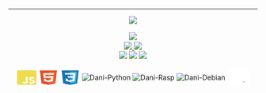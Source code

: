 ----
<p align="center">
  <a href="https://git.io/typing-svg">
    <img src="https://readme-typing-svg.herokuapp.com?size=30&center=true&lines=Hello%2C+There!+👋;This+is+Daniel+Henrique;Nice+to+meet+you!">
  </a>
</p>
  
<div align="center">
<img src="https://i.pinimg.com/originals/1c/4f/ac/1c4facad627b098885aec6266b8c6c0e.gif">
<div>
  <a href="https://github.com/danihre">
  <img height="160em" src="https://github-readme-stats.vercel.app/api?username=danihre&show_icons=true&theme=dracula&include_all_commits=true&count_private=true"/>
  <img height="160em" src="https://github-readme-stats.vercel.app/api/top-langs/?username=danihre&layout=compact&langs_count=7&theme=dracula"/>
  </div>

<div>
 <a href="https://discordapp.com/users/424187328051937292" target="_blank"><img src="https://img.shields.io/badge/Discord-7289DA?style=for-the-badge&logo=discord&logoColor=white" target="_blank"></a> 
  <a href = "mailto:henriqueevaldo@outlook.com"><img src="https://img.shields.io/badge/Microsoft_Outlook-0078D4?style=for-the-badge&logo=microsoft-outlook&logoColor=white" target="_blank"></a>
  <a href="https://www.linkedin.com/in/danielhre/" target="_blank"><img src="https://img.shields.io/badge/-LinkedIn-%230077B5?style=for-the-badge&logo=linkedin&logoColor=white" target="_blank"></a>
 </div>
 
<div style="display: inline_block"><br>
  <img align="center" alt="Dani-Js" height="30" width="40" src="https://raw.githubusercontent.com/devicons/devicon/master/icons/javascript/javascript-plain.svg">
  <img align="center" alt="Dani-HTML" height="30" width="40" src="https://raw.githubusercontent.com/devicons/devicon/master/icons/html5/html5-original.svg">
  <img align="center" alt="Dani-CSS" height="30" width="40" src="https://raw.githubusercontent.com/devicons/devicon/master/icons/css3/css3-original.svg">
  <img align="center" alt="Dani-Python" height="30" width="40" src="https://cdn.jsdelivr.net/gh/devicons/devicon/icons/python/python-original.svg">
  <img align="center" alt="Dani-Rasp" height="30" width="40" src="https://cdn.jsdelivr.net/gh/devicons/devicon/icons/raspberrypi/raspberrypi-original.svg">
  <img align="center" alt="Dani-Debian" height="30" width="40" src="https://cdn.jsdelivr.net/gh/devicons/devicon/icons/debian/debian-original.svg">
  <img align="center" alt="Dani-Shell" height="35" width="45" src="./assets/bash-original.svg">
  </div>

##
 </div>
  
